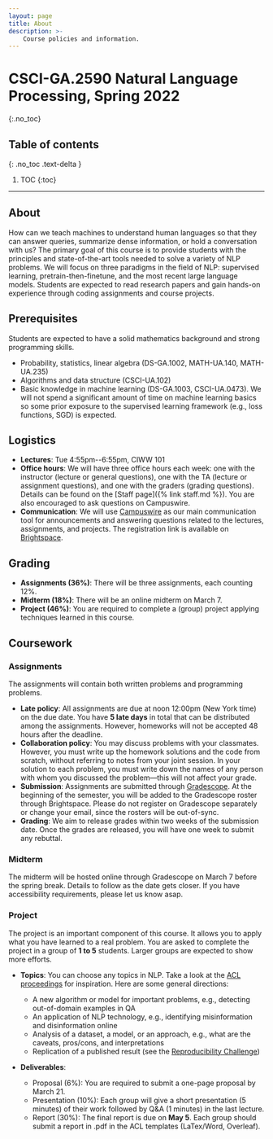 ```yaml
---
layout: page
title: About
description: >-
    Course policies and information.
---
```


# CSCI-GA.2590 Natural Language Processing, Spring 2022 
{:.no_toc}

## Table of contents
{: .no_toc .text-delta }

1. TOC
{:toc}

---

## About

How can we teach machines to understand human languages so that they can answer queries, summarize dense information, or hold a conversation with us? The primary goal of this course is to provide students with the principles and state-of-the-art tools needed to solve a variety of NLP problems. We will focus on three paradigms in the field of NLP: supervised learning, pretrain-then-finetune, and the most recent large language models. Students are expected to read research papers and gain hands-on experience through coding assignments and course projects.

## Prerequisites

Students are expected to have a solid mathematics background and strong programming skills.

- Probability, statistics, linear algebra (DS-GA.1002, MATH-UA.140, MATH-UA.235)
- Algorithms and data structure (CSCI-UA.102)
- Basic knowledge in machine learning (DS-GA.1003, CSCI-UA.0473). We will not spend a significant amount of time on machine learning basics so some prior exposure to the supervised learning framework (e.g., loss functions, SGD) is expected.

## Logistics

- **Lectures**: Tue 4:55pm--6:55pm, CIWW 101
- **Office hours**: We will have three office hours each week: one with the instructor (lecture or general questions), one with the TA (lecture or assignment questions), and one with the graders (grading questions). Details can be found on the [Staff page]({% link staff.md %}). You are also encouraged to ask questions on Campuswire.
- **Communication**: We will use [Campuswire](https://campuswire.com/c/GC1A61E84) as our main communication tool for announcements and answering questions related to the lectures, assignments, and projects. The registration link is available on [Brightspace](https://brightspace.nyu.edu/d2l/home/265744).

## Grading

- **Assignments (36%)**: There will be three assignments, each counting 12%.
- **Midterm (18%)**: There will be an online midterm on March 7.
- **Project (46%)**: You are required to complete a (group) project applying techniques learned in this course.

## Coursework
### Assignments
The assignments will contain both written problems and programming problems.

- **Late policy**: All assignments are due at noon 12:00pm (New York time) on the due date. You have **5 late days** in total that can be distributed among the assignments. However, homeworks will not be accepted 48 hours after the deadline.
- **Collaboration policy**: You may discuss problems with your classmates. However, you must write up the homework solutions and the code from scratch, without referring to notes from your joint session. In your solution to each problem, you must write down the names of any person with whom you discussed the problem—this will not affect your grade.
- **Submission**: Assignments are submitted through [Gradescope](https://www.gradescope.com/courses/501450). At the beginning of the semester, you will be added to the Gradescope roster through Brightspace. Please do not register on Gradescope separately or change your email, since the rosters will be out-of-sync. 
- **Grading**: We aim to release grades within two weeks of the submission date. Once the grades are released, you will have one week to submit any rebuttal.

### Midterm
The midterm will be hosted online through Gradescope on March 7 before the spring break. Details to follow as the date gets closer. If you have accessibility requirements, please let us know asap.

### Project
The project is an important component of this course.
It allows you to apply what you have learned to a real problem. You are asked to complete the project in a group of **1 to 5** students. Larger groups are expected to show more efforts. 

- **Topics**: You can choose any topics in NLP. Take a look at the [ACL proceedings](https://www.aclweb.org/anthology/) for inspiration. Here are some general directions:
  - A new algorithm or model for important problems, e.g., detecting out-of-domain examples in QA
  - An application of NLP technology, e.g., identifying misinformation and disinformation online
  - Analysis of a dataset, a model, or an approach, e.g., what are the caveats, pros/cons, and interpretations
  - Replication of a published result (see the [Reproducibility Challenge](https://arxiv.org/pdf/2003.12206.pdf))

- **Deliverables**:
  - Proposal (6%): You are required to submit a one-page proposal by March 21.
  - Presentation (10%): Each group will give a short presentation (5 minutes) of their work followed by Q&A (1 minutes) in the last lecture.
  - Report (30%): The final report is due on **May 5**. Each group should submit a report in .pdf in the ACL templates (LaTex/Word, Overleaf).

